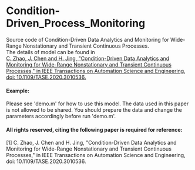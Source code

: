 # Condition-Driven_Process_Monitoring
Source code of Condition-Driven Data Analytics and Monitoring for Wide-Range Nonstationary and Transient Continuous Processes.   
The details of model can be found in    
 [C. Zhao, J. Chen and H. Jing, "Condition-Driven Data Analytics and Monitoring for Wide-Range Nonstationary and Transient Continuous Processes," in IEEE Transactions on Automation Science and Engineering, doi: 10.1109/TASE.2020.3010536.](https://ieeexplore.ieee.org/abstract/document/9158352)

#### Example:  
Please see 'demo.m' for how to use this model.
The data used in this paper is not allowed to be shared. You should prepare the data and change the parameters accordingly before run 'demo.m'.

#### All rights reserved, citing the following paper is required for reference:   
[1] C. Zhao, J. Chen and H. Jing, "Condition-Driven Data Analytics and Monitoring for Wide-Range Nonstationary and Transient Continuous Processes," in IEEE Transactions on Automation Science and Engineering, doi: 10.1109/TASE.2020.3010536.  
